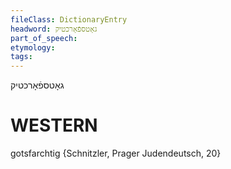 ```yaml
---
fileClass: DictionaryEntry
headword: גאָטספֿאָרכטיק
part_of_speech: 
etymology: 
tags: 
---
```

גאָטספֿאָרכטיק

WESTERN
========

gotsfarchtig {Schnitzler, Prager Judendeutsch, 20}